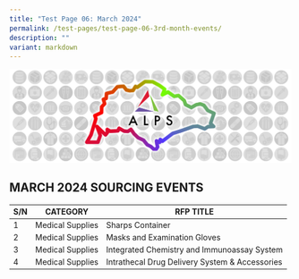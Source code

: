 ```yaml
---
title: "Test Page 06: March 2024"
permalink: /test-pages/test-page-06-3rd-month-events/
description: ""
variant: markdown
---
```

![](/images/alps_sourcing_events_national_1920x640_clear.png)

## MARCH 2024 SOURCING EVENTS

| S/N | CATEGORY | RFP TITLE |
| -------- | -------- | -------- |
| 1 | Medical Supplies | Sharps Container |
| 2 | Medical Supplies | Masks and Examination Gloves |
| 3 | Medical Supplies | Integrated Chemistry and Immunoassay System |
| 4 | Medical Supplies | Intrathecal Drug Delivery System & Accessories |